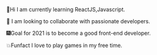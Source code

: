 :wave:Hi I am currently learning ReactJS,Javascript.

:raised_hands: I am looking to collaborate with passionate developers.

:fireworks:Goal for 2021 is to become a good front-end developer.

:boom:Funfact I love to play games in my free time.
